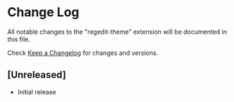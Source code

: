 # Change Log

All notable changes to the "regedit-theme" extension will be documented in this file.

Check [Keep a Changelog](https://github.com/regedit-msc/regedit-theme) for changes and versions.

## [Unreleased]

- Initial release
